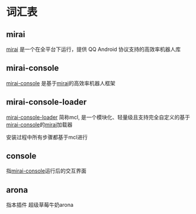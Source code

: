 # 词汇表

## mirai

[mirai](https://github.com/mamoe/mirai/) 是一个在全平台下运行，提供 QQ Android 协议支持的高效率机器人库

## mirai-console

[mirai-console](https://github.com/mamoe/mirai/tree/dev/mirai-console) 是基于[mirai](#mirai)的高效率机器人框架

## mirai-console-loader

[mirai-console-loader](https://github.com/iTXTech/mirai-console-loader) 简称mcl, 是一个模块化、轻量级且支持完全自定义的基于[mirai-console](#mirai-console)的[mirai](#mirai)加载器

安装过程中所有步骤都基于mcl进行

## console

指[mirai-console](#mirai-console)运行后的交互界面

## arona

指本插件 超级草莓牛奶arona
